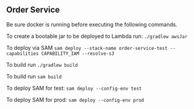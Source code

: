 ## Order Service

Be sure docker is running before executing the following commands.

To create a bootable jar to be deployed to Lambda run:
`./gradlew awsJar`

To deploy via SAM
`sam deploy --stack-name order-service-test --capabilities CAPABILITY_IAM --resolve-s3`

To build run
`./gradlew build`

To build run
`sam build`

To deploy SAM for test:
`sam deploy --config-env test`

To deploy SAM for prod:
`sam deploy --config-env prod`